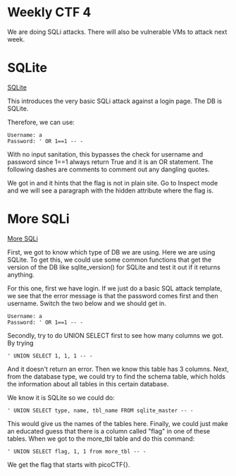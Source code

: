 # Weekly CTF 4
We are doing SQLi attacks. There will also be vulnerable VMs to attack next week.

# SQLite
[SQLite](https://play.picoctf.org/practice/challenge/304?page=1&search=sqli)

This introduces the very basic SQLi attack against a login page. The DB is SQLite.

Therefore, we can use:

    Username: a
    Password: ' OR 1==1 -- -

With no input sanitation, this bypasses the check for username and password since 1==1 always return True and it is an OR statement. The following dashes are comments to comment out any dangling quotes. 

We got in and it hints that the flag is not in plain site. Go to Inspect mode and we will see a paragraph with the hidden attribute where the flag is.

# More SQLi
[More SQLi](https://play.picoctf.org/practice/challenge/358?page=1&search=sql)

First, we got to know which type of DB we are using. Here we are using SQLite. To get this, we could use some common functions that get the version of the DB like sqlite_version() for SQLite and test it out if it returns anything.

For this one, first we have login. If we just do a basic SQL attack template, we see that the error message is that the password comes first and then username. Switch the two below and we should get in.

    Username: a
    Password: ' OR 1==1 -- -

Secondly, try to do UNION SELECT first to see how many columns we got. By trying 

    ' UNION SELECT 1, 1, 1 -- -

And it doesn't return an error. Then we know this table has 3 columns. Next, from the database type, we could try to find the schema table, which holds the information about all tables in this certain database.

We know it is SQLite so we could do:

    ' UNION SELECT type, name, tbl_name FROM sqlite_master -- -

This would give us the names of the tables here.
Finally, we could just make an educated guess that there is a column called "flag" in one of these tables. When we got to the more_tbl table and do this command:

    ' UNION SELECT flag, 1, 1 from more_tbl -- -

We get the flag that starts with picoCTF{}.